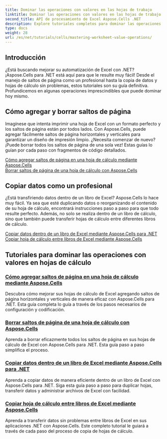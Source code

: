 ```yaml
---
title: Dominar las operaciones con valores en las hojas de trabajo
linktitle: Dominar las operaciones con valores en las hojas de trabajo
second_title: API de procesamiento de Excel Aspose.Cells .NET
description: Explore tutoriales completos para dominar las operaciones de valores de la hoja de cálculo en Excel usando Aspose.Cells para .NET, lo que incluye agregar y borrar saltos de página, copiar datos y más.
type: docs
weight: 28
url: /es/net/tutorials/cells/mastering-worksheet-value-operations/
---
```

## Introducción

¿Está buscando mejorar su automatización de Excel con .NET? ¡Aspose.Cells para .NET está aquí para que le resulte muy fácil! Desde el manejo de saltos de página como un profesional hasta la copia de datos y hojas de cálculo sin problemas, estos tutoriales son su guía definitiva. Profundicemos en algunas operaciones imprescindibles que puede dominar hoy mismo.

## Cómo agregar y borrar saltos de página  

Imagínese que intenta imprimir una hoja de Excel con un formato perfecto y los saltos de página están por todos lados. Con Aspose.Cells, puede agregar fácilmente saltos de página horizontales y verticales para garantizar un diseño de impresión limpio. ¿Necesita comenzar de nuevo? ¡Puede borrar todos los saltos de página de una sola vez! Estas guías lo guían por cada paso con fragmentos de código detallados.  

[Cómo agregar saltos de página en una hoja de cálculo mediante Aspose.Cells](./adding-page-breaks/)  
[Borrar saltos de página de una hoja de cálculo con Aspose.Cells](./clear-page-breaks/)  

## Copiar datos como un profesional  

¿Está transfiriendo datos dentro de un libro de Excel? Aspose.Cells lo hace muy fácil. Ya sea que esté duplicando datos o reorganizando el contenido de su hoja de cálculo, encontrará instrucciones paso a paso para que todo resulte perfecto. Además, no solo se realiza dentro de un libro de cálculo, sino que también puede transferir hojas de cálculo entre diferentes libros de cálculo.  

[Copiar datos dentro de un libro de Excel mediante Aspose.Cells para .NET](./copy-data-within-excel-workbook/) 
[Copiar hoja de cálculo entre libros de Excel mediante Aspose.Cells](./copy-worksheet-between-workbooks/)  

## Tutoriales para dominar las operaciones con valores en hojas de cálculo
### [Cómo agregar saltos de página en una hoja de cálculo mediante Aspose.Cells](./adding-page-breaks/)
Descubra cómo mejorar sus hojas de cálculo de Excel agregando saltos de página horizontales y verticales de manera eficaz con Aspose.Cells para .NET. Esta guía completa lo guía a través de los pasos necesarios de configuración y codificación.
### [Borrar saltos de página de una hoja de cálculo con Aspose.Cells](./clear-page-breaks/)
Aprenda a borrar eficazmente todos los saltos de página en sus hojas de cálculo de Excel con Aspose.Cells para .NET. Esta guía paso a paso simplifica el proceso.
### [Copiar datos dentro de un libro de Excel mediante Aspose.Cells para .NET](./copy-data-within-excel-workbook/)
Aprenda a copiar datos de manera eficiente dentro de un libro de Excel con Aspose.Cells para .NET. Siga esta guía paso a paso para duplicar hojas, transferir datos y administrar archivos de Excel con facilidad.
### [Copiar hoja de cálculo entre libros de Excel mediante Aspose.Cells](./copy-worksheet-between-workbooks/)
Aprenda a transferir datos sin problemas entre libros de Excel en sus aplicaciones .NET con Aspose.Cells. Este completo tutorial le guiará a través de cada paso del proceso de copia de hojas de cálculo.